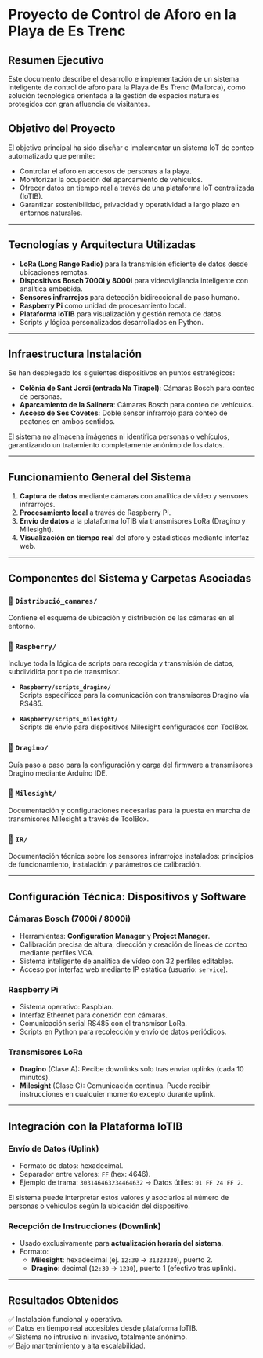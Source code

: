 # **Proyecto de Control de Aforo en la Playa de Es Trenc**

## **Resumen Ejecutivo**

Este documento describe el desarrollo e implementación de un sistema inteligente de control de aforo para la Playa de Es Trenc (Mallorca), como solución tecnológica orientada a la gestión de espacios naturales protegidos con gran afluencia de visitantes.

## **Objetivo del Proyecto**

El objetivo principal ha sido diseñar e implementar un sistema IoT de conteo automatizado que permite:

- Controlar el aforo en accesos de personas a la playa.
- Monitorizar la ocupación del aparcamiento de vehículos.
- Ofrecer datos en tiempo real a través de una plataforma IoT centralizada (IoTIB).
- Garantizar sostenibilidad, privacidad y operatividad a largo plazo en entornos naturales.

---

## **Tecnologías y Arquitectura Utilizadas**

- **LoRa (Long Range Radio)** para la transmisión eficiente de datos desde ubicaciones remotas.
- **Dispositivos Bosch 7000i y 8000i** para videovigilancia inteligente con analítica embebida.
- **Sensores infrarrojos** para detección bidireccional de paso humano.
- **Raspberry Pi** como unidad de procesamiento local.
- **Plataforma IoTIB** para visualización y gestión remota de datos.
- Scripts y lógica personalizados desarrollados en Python.

---

## **Infraestructura Instalación**

Se han desplegado los siguientes dispositivos en puntos estratégicos:

- **Colònia de Sant Jordi (entrada Na Tirapel)**: Cámaras Bosch para conteo de personas.
- **Aparcamiento de la Salinera**: Cámaras Bosch para conteo de vehículos.
- **Acceso de Ses Covetes**: Doble sensor infrarrojo para conteo de peatones en ambos sentidos.

El sistema no almacena imágenes ni identifica personas o vehículos, garantizando un tratamiento completamente anónimo de los datos.

---

## **Funcionamiento General del Sistema**

1. **Captura de datos** mediante cámaras con analítica de vídeo y sensores infrarrojos.
2. **Procesamiento local** a través de Raspberry Pi.
3. **Envío de datos** a la plataforma IoTIB vía transmisores LoRa (Dragino y Milesight).
4. **Visualización en tiempo real** del aforo y estadísticas mediante interfaz web.

---

## **Componentes del Sistema y Carpetas Asociadas**

### 📂 `Distribució_camares/`  
Contiene el esquema de ubicación y distribución de las cámaras en el entorno.

### 📂 `Raspberry/`  
Incluye toda la lógica de scripts para recogida y transmisión de datos, subdividida por tipo de transmisor.

- **`Raspberry/scripts_dragino/`**  
  Scripts específicos para la comunicación con transmisores Dragino vía RS485.

- **`Raspberry/scripts_milesight/`**  
  Scripts de envío para dispositivos Milesight configurados con ToolBox.

### 📂 `Dragino/`  
Guía paso a paso para la configuración y carga del firmware a transmisores Dragino mediante Arduino IDE.

### 📂 `Milesight/`  
Documentación y configuraciones necesarias para la puesta en marcha de transmisores Milesight a través de ToolBox.

### 📂 `IR/`  
Documentación técnica sobre los sensores infrarrojos instalados: principios de funcionamiento, instalación y parámetros de calibración.

---

## **Configuración Técnica: Dispositivos y Software**

### **Cámaras Bosch (7000i / 8000i)**

- Herramientas: **Configuration Manager** y **Project Manager**.
- Calibración precisa de altura, dirección y creación de líneas de conteo mediante perfiles VCA.
- Sistema inteligente de analítica de vídeo con 32 perfiles editables.
- Acceso por interfaz web mediante IP estática (usuario: `service`).

### **Raspberry Pi**

- Sistema operativo: Raspbian.
- Interfaz Ethernet para conexión con cámaras.
- Comunicación serial RS485 con el transmisor LoRa.
- Scripts en Python para recolección y envío de datos periódicos.

### **Transmisores LoRa**

- **Dragino** (Clase A): Recibe downlinks solo tras enviar uplinks (cada 10 minutos).
- **Milesight** (Clase C): Comunicación continua. Puede recibir instrucciones en cualquier momento excepto durante uplink.

---

## **Integración con la Plataforma IoTIB**

### **Envío de Datos (Uplink)**

- Formato de datos: hexadecimal.
- Separador entre valores: `FF` (hex: 4646).
- Ejemplo de trama: `303146463234464632` → Datos útiles: `01 FF 24 FF 2`.

El sistema puede interpretar estos valores y asociarlos al número de personas o vehículos según la ubicación del dispositivo.

### **Recepción de Instrucciones (Downlink)**

- Usado exclusivamente para **actualización horaria del sistema**.
- Formato:
  - **Milesight**: hexadecimal (ej. `12:30` → `31323330`), puerto 2.
  - **Dragino**: decimal (`12:30` → `1230`), puerto 1 (efectivo tras uplink).

---

## **Resultados Obtenidos**

✅ Instalación funcional y operativa.  
✅ Datos en tiempo real accesibles desde plataforma IoTIB.  
✅ Sistema no intrusivo ni invasivo, totalmente anónimo.  
✅ Bajo mantenimiento y alta escalabilidad.  


